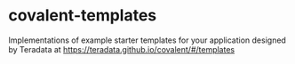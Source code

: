 # covalent-templates
Implementations of example starter templates for your application designed by Teradata at https://teradata.github.io/covalent/#/templates
